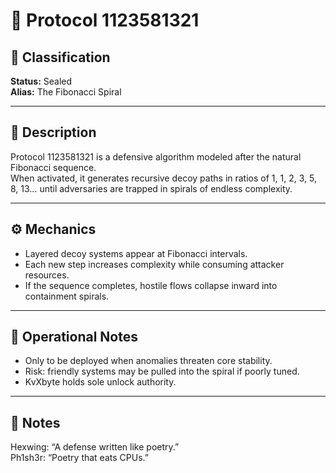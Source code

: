 # 🔢 Protocol 1123581321

## 📌 Classification
**Status:** Sealed  
**Alias:** The Fibonacci Spiral  

---

## 🧩 Description
Protocol 1123581321 is a defensive algorithm modeled after the natural Fibonacci sequence.  
When activated, it generates recursive decoy paths in ratios of 1, 1, 2, 3, 5, 8, 13… until adversaries are trapped in spirals of endless complexity.  

---

## ⚙️ Mechanics
- Layered decoy systems appear at Fibonacci intervals.  
- Each new step increases complexity while consuming attacker resources.  
- If the sequence completes, hostile flows collapse inward into containment spirals.  

---

## 🎯 Operational Notes
- Only to be deployed when anomalies threaten core stability.  
- Risk: friendly systems may be pulled into the spiral if poorly tuned.  
- KvXbyte holds sole unlock authority.  

---

## 📒 Notes
Hexwing: “A defense written like poetry.”  
Ph1sh3r: “Poetry that eats CPUs.”  
